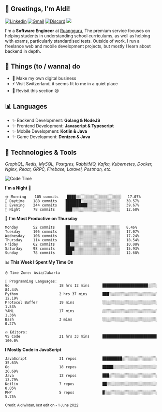 <!-- Greetings -->
## 👋 Greetings, I'm Aldi!

<!-- Social Media -->
[![Linkedin](https://img.shields.io/badge/-aldiwildan-blue?style=flat&logo=Linkedin&logoColor=white)](https://www.linkedin.com/in/aldiwildan/)
[![Gmail](https://img.shields.io/badge/-aldiwild77@gmail.com-c14438?style=flat&logo=Gmail&logoColor=white)](mailto:aldiwild77@gmail.com)
[![Discord](https://img.shields.io/badge/-Chroma-5663F7?style=flat&logo=Discord&logoColor=white)](https://discord.gg/BUxraQ8)
![](https://komarev.com/ghpvc/?username=aldiwildan77&label=Visitor&color=2bbc8a)

<!-- Introduction -->
I'm a **Software Engineer** at [Ruangguru](https://ruangguru.com), The premium service focuses on helping students in understanding school curriculums, as well as helping with exams, particularly standardised tests. Outside of work, I run a freelance web and mobile development projects, but mostly I learn about backend in depth.

## 📃 Things (to / wanna) do
- 🐝 Make my own digital business
- ⚡ Visit Switzerland, it seems fit to me in a quiet place
- 🌱 Revisit this section 😆

## 📊 Languages
- ✨ Backend Development: **Golang & NodeJS**
- ✨ Frontend Development: **Javascript & Typescript**
- ✨ Mobile Development: **Kotlin & Java**
- ✨ Game Development: **Denizen & Java**

## 🔧 Technologies & Tools
*GraphQL, Redis, MySQL, Postgres, RabbitMQ, Kafka, Kubernetes, Docker, Nginx, React, GRPC, Firebase, Laravel, Postman, etc.*

<!--START_SECTION:waka-->
![Code Time](http://img.shields.io/badge/Code%20Time-680%20hrs%2050%20mins-blue)

**I'm a Night 🦉** 

```text
🌞 Morning    105 commits    ████░░░░░░░░░░░░░░░░░░░░░   17.07% 
🌆 Daytime    188 commits    ███████░░░░░░░░░░░░░░░░░░   30.57% 
🌃 Evening    244 commits    ██████████░░░░░░░░░░░░░░░   39.67% 
🌙 Night      78 commits     ███░░░░░░░░░░░░░░░░░░░░░░   12.68%

```
📅 **I'm Most Productive on Thursday** 

```text
Monday       52 commits     ██░░░░░░░░░░░░░░░░░░░░░░░   8.46% 
Tuesday      105 commits    ████░░░░░░░░░░░░░░░░░░░░░   17.07% 
Wednesday    106 commits    ████░░░░░░░░░░░░░░░░░░░░░   17.24% 
Thursday     114 commits    ████░░░░░░░░░░░░░░░░░░░░░   18.54% 
Friday       62 commits     ██░░░░░░░░░░░░░░░░░░░░░░░   10.08% 
Saturday     98 commits     ████░░░░░░░░░░░░░░░░░░░░░   15.93% 
Sunday       78 commits     ███░░░░░░░░░░░░░░░░░░░░░░   12.68%

```


📊 **This Week I Spent My Time On** 

```text
⌚︎ Time Zone: Asia/Jakarta

💬 Programming Languages: 
Go                       18 hrs 12 mins      █████████████████████░░░░   84.44% 
Python                   2 hrs 37 mins       ███░░░░░░░░░░░░░░░░░░░░░░   12.19% 
Protocol Buffer          19 mins             ░░░░░░░░░░░░░░░░░░░░░░░░░   1.53% 
YAML                     17 mins             ░░░░░░░░░░░░░░░░░░░░░░░░░   1.36% 
Bash                     3 mins              ░░░░░░░░░░░░░░░░░░░░░░░░░   0.27%

🔥 Editors: 
VS Code                  21 hrs 33 mins      █████████████████████████   100.0%

```

**I Mostly Code in JavaScript** 

```text
JavaScript               31 repos            █████████░░░░░░░░░░░░░░░░   35.63% 
Go                       18 repos            █████░░░░░░░░░░░░░░░░░░░░   20.69% 
Java                     12 repos            ███░░░░░░░░░░░░░░░░░░░░░░   13.79% 
Kotlin                   7 repos             ██░░░░░░░░░░░░░░░░░░░░░░░   8.05% 
PHP                      5 repos             █░░░░░░░░░░░░░░░░░░░░░░░░   5.75%

```



<!--END_SECTION:waka-->

<sub>Credit: Aldiwildan, last edit on - 1 June 2022</sub>
